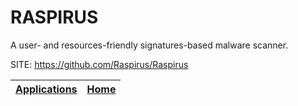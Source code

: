 # RASPIRUS

 A user- and resources-friendly signatures-based malware scanner.

 SITE: https://github.com/Raspirus/Raspirus

 | [Applications](https://portable-linux-apps.github.io/apps.html) | [Home](https://portable-linux-apps.github.io)
 | --- | --- |
